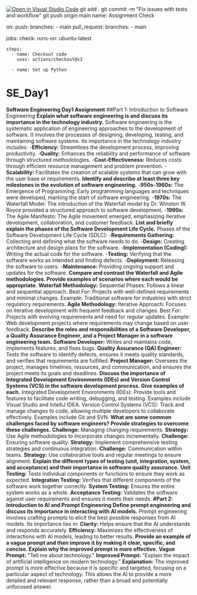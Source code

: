 [![Open in Visual Studio Code](https://classroom.github.com/assets/open-in-vscode-2e0aaae1b6195c2367325f4f02e2d04e9abb55f0b24a779b69b11b9e10269abc.svg)](https://classroom.github.com/online_ide?assignment_repo_id=15557160&assignment_repo_type=AssignmentRepo)
git add .
git commit -m "Fix issues with tests and workflow"
git push origin main
name: Assignment Check

on:
  push:
    branches:
      - main
  pull_request:
    branches:
      - main

jobs:
  check:
    runs-on: ubuntu-latest

    steps:
      - name: Checkout code
        uses: actions/checkout@v3

      - name: Set up Python
       

# SE_Day1
**Software Engineering Day1 Assignment**
##Part 1: Introduction to Software Engineering
**Explain what software engineering is and discuss its importance in the technology industry.**
Software engineering is the systematic application of engineering approaches to the development of software. It involves the processes of designing, developing, testing, and maintaining software systems. Its importance in the technology industry includes:
-**Efficiency:** Streamlines the development process, improving productivity.
-**Quality:** Enhances the reliability and performance of software through structured methodologies.
-**Cost-Effectiveness:** Reduces costs through efficient resource management and problem prevention.
-**Scalability:** Facilitates the creation of scalable systems that can grow with the user base or requirements.
**Identify and describe at least three key milestones in the evolution of software engineering.**
-**950s-1960s:** The Emergence of Programming: Early programming languages and techniques were developed, marking the start of software engineering.
-**1970s:** The Waterfall Model: The introduction of the Waterfall model by Dr. Winston W. Royce provided a structured approach to software development.
-**1990s:** The Agile Manifesto: The Agile movement emerged, emphasizing iterative development, collaboration, and customer feedback.
**List and briefly explain the phases of the Software Development Life Cycle.**
Phases of the Software Development Life Cycle (SDLC):
-**Requirements Gathering:** Collecting and defining what the software needs to do.
-**Design:** Creating architecture and design plans for the software.
-**Implementation (Coding):** Writing the actual code for the software.
-**Testing:** Verifying that the software works as intended and finding defects.
-**Deployment:** Releasing the software to users.
-**Maintenance:** Providing ongoing support and updates for the software.
**Compare and contrast the Waterfall and Agile methodologies. Provide examples of scenarios where each would be appropriate.**
**Waterfall Methodology:**
Sequential Phases: Follows a linear and sequential approach.
Best For: Projects with well-defined requirements and minimal changes.
Example: Traditional software for industries with strict regulatory requirements.
**Agile Methodology:**
Iterative Approach: Focuses on iterative development with frequent feedback and changes.
Best For: Projects with evolving requirements and need for regular updates.
Example: Web development projects where requirements may change based on user feedback.
**Describe the roles and responsibilities of a Software Developer, a Quality Assurance Engineer, and a Project Manager in a software engineering team.**
**Software Developer:** Writes and maintains code, implements features, and fixes bugs.
**Quality Assurance (QA) Engineer:** Tests the software to identify defects, ensures it meets quality standards, and verifies that requirements are fulfilled.
**Project Manager:** Oversees the project, manages timelines, resources, and communication, and ensures the project meets its goals and deadlines.
**Discuss the importance of Integrated Development Environments (IDEs) and Version Control Systems (VCS) in the software development process. Give examples of each.**
Integrated Development Environments (IDEs): Provide tools and features to facilitate code writing, debugging, and testing. Examples include Visual Studio and IntelliJ IDEA.
Version Control Systems (VCS): Track and manage changes to code, allowing multiple developers to collaborate effectively. Examples include Git and SVN.
**What are some common challenges faced by software engineers? Provide strategies to overcome these challenges.**
**Challenge:** Managing changing requirements.
**Strategy:** Use Agile methodologies to incorporate changes incrementally.
**Challenge:** Ensuring software quality.
**Strategy:** Implement comprehensive testing strategies and continuous integration.
**Challenge:** Communication within teams.
**Strategy:** Use collaborative tools and regular meetings to ensure alignment.
**Explain the different types of testing (unit, integration, system, and acceptance) and their importance in software quality assurance.**
**Unit Testing:** Tests individual components or functions to ensure they work as expected.
**Integration Testing:** Verifies that different components of the software work together correctly.
**System Testing:** Ensures the entire system works as a whole.
**Acceptance Testing:** Validates the software against user requirements and ensures it meets their needs.
**#Part 2: Introduction to AI and Prompt Engineering**
**Define prompt engineering and discuss its importance in interacting with AI models.**
Prompt engineering involves crafting prompts to elicit the best possible responses from AI models. Its importance lies in:
**Clarity:** Helps ensure that the AI understands and responds accurately.
**Efficiency:** Maximizes the effectiveness of interactions with AI models, leading to better results.
**Provide an example of a vague prompt and then improve it by making it clear, specific, and concise. Explain why the improved prompt is more effective.**
**Vague Prompt:** "Tell me about technology."
**Improved Prompt:** "Explain the impact of artificial intelligence on modern technology."
**Explanation:**
The improved prompt is more effective because it is specific and targeted, focusing on a particular aspect of technology. This allows the AI to provide a more detailed and relevant response, rather than a broad and potentially unfocused answer.







